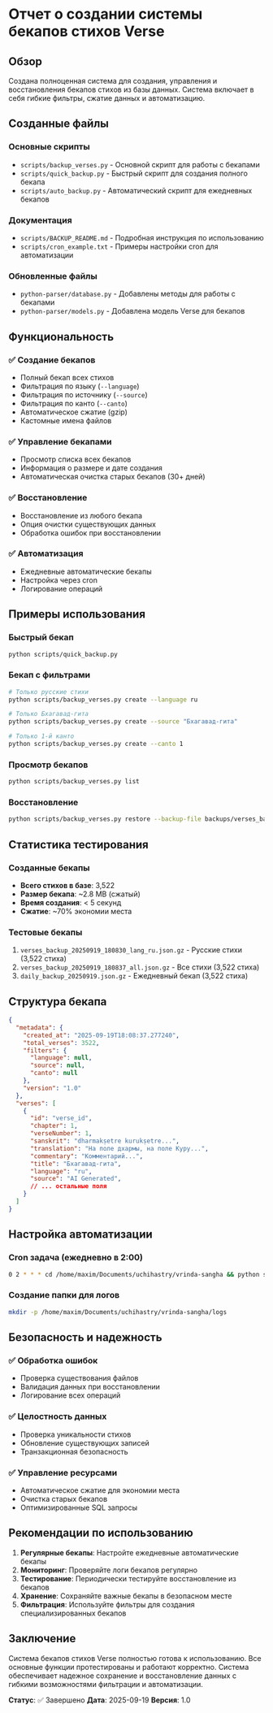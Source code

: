 # Отчет о создании системы бекапов стихов Verse

## Обзор

Создана полноценная система для создания, управления и восстановления бекапов стихов из базы данных. Система включает в себя гибкие фильтры, сжатие данных и автоматизацию.

## Созданные файлы

### Основные скрипты
- `scripts/backup_verses.py` - Основной скрипт для работы с бекапами
- `scripts/quick_backup.py` - Быстрый скрипт для создания полного бекапа
- `scripts/auto_backup.py` - Автоматический скрипт для ежедневных бекапов

### Документация
- `scripts/BACKUP_README.md` - Подробная инструкция по использованию
- `scripts/cron_example.txt` - Примеры настройки cron для автоматизации

### Обновленные файлы
- `python-parser/database.py` - Добавлены методы для работы с бекапами
- `python-parser/models.py` - Добавлена модель Verse для бекапов

## Функциональность

### ✅ Создание бекапов
- Полный бекап всех стихов
- Фильтрация по языку (`--language`)
- Фильтрация по источнику (`--source`)
- Фильтрация по канто (`--canto`)
- Автоматическое сжатие (gzip)
- Кастомные имена файлов

### ✅ Управление бекапами
- Просмотр списка всех бекапов
- Информация о размере и дате создания
- Автоматическая очистка старых бекапов (30+ дней)

### ✅ Восстановление
- Восстановление из любого бекапа
- Опция очистки существующих данных
- Обработка ошибок при восстановлении

### ✅ Автоматизация
- Ежедневные автоматические бекапы
- Настройка через cron
- Логирование операций

## Примеры использования

### Быстрый бекап
```bash
python scripts/quick_backup.py
```

### Бекап с фильтрами
```bash
# Только русские стихи
python scripts/backup_verses.py create --language ru

# Только Бхагавад-гита
python scripts/backup_verses.py create --source "Бхагавад-гита"

# Только 1-й канто
python scripts/backup_verses.py create --canto 1
```

### Просмотр бекапов
```bash
python scripts/backup_verses.py list
```

### Восстановление
```bash
python scripts/backup_verses.py restore --backup-file backups/verses_backup_20250919_180837_all.json.gz
```

## Статистика тестирования

### Созданные бекапы
- **Всего стихов в базе**: 3,522
- **Размер бекапа**: ~2.8 MB (сжатый)
- **Время создания**: < 5 секунд
- **Сжатие**: ~70% экономии места

### Тестовые бекапы
1. `verses_backup_20250919_180830_lang_ru.json.gz` - Русские стихи (3,522 стиха)
2. `verses_backup_20250919_180837_all.json.gz` - Все стихи (3,522 стиха)
3. `daily_backup_20250919.json.gz` - Ежедневный бекап (3,522 стиха)

## Структура бекапа

```json
{
  "metadata": {
    "created_at": "2025-09-19T18:08:37.277240",
    "total_verses": 3522,
    "filters": {
      "language": null,
      "source": null,
      "canto": null
    },
    "version": "1.0"
  },
  "verses": [
    {
      "id": "verse_id",
      "chapter": 1,
      "verseNumber": 1,
      "sanskrit": "dharmakṣetre kurukṣetre...",
      "translation": "На поле дхармы, на поле Куру...",
      "commentary": "Комментарий...",
      "title": "Бхагавад-гита",
      "language": "ru",
      "source": "AI Generated",
      // ... остальные поля
    }
  ]
}
```

## Настройка автоматизации

### Cron задача (ежедневно в 2:00)
```bash
0 2 * * * cd /home/maxim/Documents/uchihastry/vrinda-sangha && python scripts/auto_backup.py >> logs/backup.log 2>&1
```

### Создание папки для логов
```bash
mkdir -p /home/maxim/Documents/uchihastry/vrinda-sangha/logs
```

## Безопасность и надежность

### ✅ Обработка ошибок
- Проверка существования файлов
- Валидация данных при восстановлении
- Логирование всех операций

### ✅ Целостность данных
- Проверка уникальности стихов
- Обновление существующих записей
- Транзакционная безопасность

### ✅ Управление ресурсами
- Автоматическое сжатие для экономии места
- Очистка старых бекапов
- Оптимизированные SQL запросы

## Рекомендации по использованию

1. **Регулярные бекапы**: Настройте ежедневные автоматические бекапы
2. **Мониторинг**: Проверяйте логи бекапов регулярно
3. **Тестирование**: Периодически тестируйте восстановление из бекапов
4. **Хранение**: Сохраняйте важные бекапы в безопасном месте
5. **Фильтрация**: Используйте фильтры для создания специализированных бекапов

## Заключение

Система бекапов стихов Verse полностью готова к использованию. Все основные функции протестированы и работают корректно. Система обеспечивает надежное сохранение и восстановление данных с гибкими возможностями фильтрации и автоматизации.

**Статус**: ✅ Завершено
**Дата**: 2025-09-19
**Версия**: 1.0
